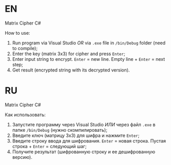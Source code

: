 # EN
Matrix Cipher C#

How to use: 
1. Run program via Visual Studio *OR* via `.exe` file in `/bin/Debug` folder (need to compile);
2. Enter the key (matrix 3x3) for cipher and press `Enter`;
3. Enter input string to encrypt. `Enter` = new line. Empty line + `Enter` = next step;
4. Get result (encrypted string with its decrypted version).

# RU
Matrix Cipher C#

Как использовать:
1. Запустите программу через Visual Studio *ИЛИ* через файл `.exe` в папке `/bin/Debug` (нужно скомпилировать);
2. Введите ключ (матрицу 3x3) для шифра и нажмите `Enter`;
3. Введите строку ввода для шифрования. `Enter` = новая строка. Пустая строка + `Enter` = следующий шаг;
4. Получите результат (шифрованную строку и ее дешифрованную версию).
